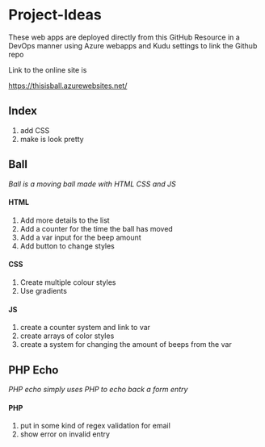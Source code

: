 # Project-Ideas

These web apps are deployed directly from this GitHub Resource in a DevOps manner
using Azure webapps and Kudu settings to link the Github repo

Link to the online site is 

https://thisisball.azurewebsites.net/


## Index

1. add CSS
1. make is look pretty


## Ball

*Ball is a moving ball made with HTML CSS and JS*

#### HTML

1. Add more details to the list 
2. Add a counter for the time the ball has moved
3. Add a var input for the beep amount 
4. Add button to change styles


#### CSS

1. Create multiple colour styles
1. Use gradients
   
#### JS

1. create a counter system and link to var
1. create arrays of color styles 
1. create a system for changing the amount of beeps from the var


## PHP Echo

*PHP echo simply uses PHP to echo back a form entry*

#### PHP

1. put in some kind of regex validation for email
1. show error on invalid entry 
